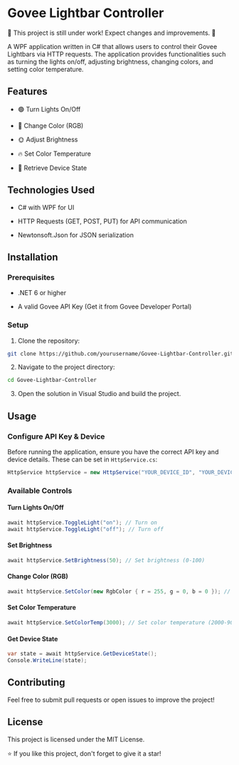 # Govee Lightbar Controller

 

🚧 This project is still under work! Expect changes and improvements. 🚧

A WPF application written in C# that allows users to control their Govee Lightbars via HTTP requests. The application provides functionalities such as turning the lights on/off, adjusting brightness, changing colors, and setting color temperature.


## Features

- 🟢 Turn Lights On/Off

- 🎨 Change Color (RGB)

- 🌞 Adjust Brightness

- 🔥 Set Color Temperature

- 🔄 Retrieve Device State


## Technologies Used

- C# with WPF for UI

- HTTP Requests (GET, POST, PUT) for API communication

- Newtonsoft.Json for JSON serialization


## Installation

### Prerequisites

- .NET 6 or higher

- A valid Govee API Key (Get it from Govee Developer Portal)

### Setup

1. Clone the repository:


```sh
git clone https://github.com/yourusername/Govee-Lightbar-Controller.git
```

2. Navigate to the project directory:
```sh
cd Govee-Lightbar-Controller
```
3. Open the solution in Visual Studio and build the project.


## Usage

### Configure API Key & Device

Before running the application, ensure you have the correct API key and device details. These can be set in ```HttpService.cs```:
```csharp
HttpService httpService = new HttpService("YOUR_DEVICE_ID", "YOUR_DEVICE_MODEL", "YOUR_API_KEY");
```

### Available Controls

#### Turn Lights On/Off
```csharp
await httpService.ToggleLight("on"); // Turn on
await httpService.ToggleLight("off"); // Turn off
```
#### Set Brightness
```csharp
await httpService.SetBrightness(50); // Set brightness (0-100)
```
#### Change Color (RGB)
```csharp
await httpService.SetColor(new RgbColor { r = 255, g = 0, b = 0 }); // Set to red
```
#### Set Color Temperature
```csharp
await httpService.SetColorTemp(3000); // Set color temperature (2000-9000K)
```
#### Get Device State
```csharp
var state = await httpService.GetDeviceState();
Console.WriteLine(state);
```
## Contributing

Feel free to submit pull requests or open issues to improve the project!

## License

This project is licensed under the MIT License.




⭐ If you like this project, don't forget to give it a star!

